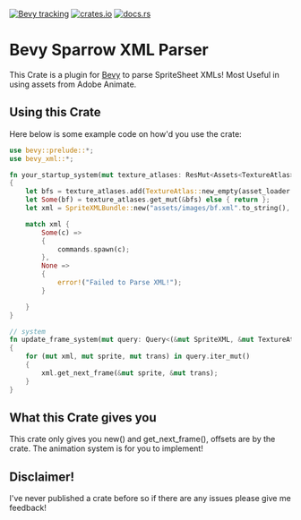 [![Bevy tracking](https://img.shields.io/badge/Bevy%20tracking-released%20version-lightblue)](https://github.com/bevyengine/bevy/blob/main/docs/plugins_guidelines.md#main-branch-tracking) [![crates.io](https://img.shields.io/crates/v/bevy_xml)](https://crates.io/crates/bevy_xml) [![docs.rs](https://docs.rs/bevy_xml/badge.svg)](https://docs.rs/bevy_xml)

# Bevy Sparrow XML Parser

This Crate is a plugin for [Bevy](https://bevyengine.org/) to parse SpriteSheet XMLs! Most Useful in using assets from Adobe Animate.

## Using this Crate

Here below is some example code on how'd you use the crate:

```rust ignore
use bevy::prelude::*;
use bevy_xml::*;

fn your_startup_system(mut texture_atlases: ResMut<Assets<TextureAtlas>>, asset_loader: Res<AssetServer>)
{
    let bfs = texture_atlases.add(TextureAtlas::new_empty(asset_loader.load("images/bf.png"), Vec2::new(8192.0, 4096.0))); // handle
    let Some(bf) = texture_atlases.get_mut(&bfs) else { return };
    let xml = SpriteXMLBundle::new("assets/images/bf.xml".to_string(), &bfs, bf);

    match xml {
        Some(c) =>
        {
            commands.spawn(c);
        },
        None =>
        {
            error!("Failed to Parse XML!");
        }

    }
}

// system
fn update_frame_system(mut query: Query<(&mut SpriteXML, &mut TextureAtlasSprite, &mut Transform), With<SpriteXML>>)
{
    for (mut xml, mut sprite, mut trans) in query.iter_mut()
    {
        xml.get_next_frame(&mut sprite, &mut trans);
    }
}
```

## What this Crate gives you

This crate only gives you new() and get_next_frame(), offsets are by the crate. The animation system is for you to implement!

## Disclaimer!

I've never published a crate before so if there are any issues please give me feedback!